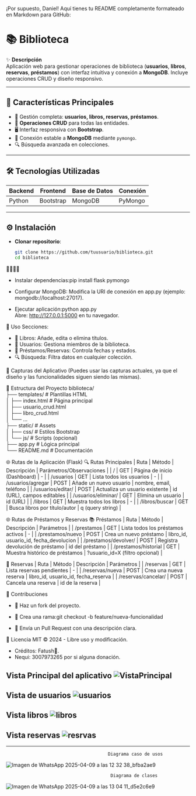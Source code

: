 ¡Por supuesto, Daniel! Aquí tienes tu README completamente formateado en Markdown para GitHub:
# 📚 Biblioteca

✨ **Descripción**  
Aplicación web para gestionar operaciones de biblioteca (**usuarios**, **libros**, **reservas**, **préstamos**) con interfaz intuitiva y conexión a **MongoDB**. Incluye operaciones CRUD y diseño responsivo.

---

## 🌟 Características Principales  
- 👥 Gestión completa: **usuarios, libros, reservas, préstamos**.  
- 🔄 **Operaciones CRUD** para todas las entidades.  
- 🖥️ Interfaz responsiva con **Bootstrap**.  
- 🍃 Conexión estable a **MongoDB** mediante `pymongo`.  
- 🔍 Búsqueda avanzada en colecciones.  

---

## 🛠️ Tecnologías Utilizadas  
| **Backend** | **Frontend** | **Base de Datos** | **Conexión** |  
|-------------|--------------|-------------------|--------------|  
| Python      | Bootstrap    | MongoDB           | PyMongo      |  

---

## ⚙️ Instalación  
- **Clonar repositorio**:  
   ```bash  
   git clone https://github.com/tuusuario/biblioteca.git  
   cd biblioteca  


- Instalar dependencias:pip install flask pymongo  

- Configurar MongoDB:
Modifica la URI de conexión en app.py (ejemplo: mongodb://localhost:27017).
- Ejecutar aplicación:python app.py  
Abre: http://127.0.0.1:5000 en tu navegador.


🚀 Uso
Secciones:
- 📖 Libros: Añade, edita o elimina títulos.
- 👥 Usuarios: Gestiona miembros de la biblioteca.
- 🔄 Préstamos/Reservas: Controla fechas y estados.
- 🔍 Búsqueda: Filtra datos en cualquier colección.


📸 Capturas del Aplicativo
(Puedes usar las capturas actuales, ya que el diseño y las funcionalidades siguen siendo las mismas).

📂 Estructura del Proyecto
biblioteca/  
├── templates/          # Plantillas HTML  
│   ├── index.html      # Página principal  
│   ├── usuario_crud.html  
│   ├── libro_crud.html  
│   └── ...  
├── static/             # Assets  
│   ├── css/            # Estilos Bootstrap  
│   └── js/             # Scripts (opcional)  
├── app.py              # Lógica principal  
└── README.md           # Documentación  



🌐 Rutas de la Aplicación (Flask)
🔍 Rutas Principales
| Ruta | Método | Descripción | Parámetros/Observaciones | 
| / | GET | Página de inicio (Dashboard) | - | 
| /usuarios | GET | Lista todos los usuarios | - | 
| /usuarios/agregar | POST | Añade un nuevo usuario | nombre, email, teléfono | 
| /usuarios/editar/<id> | POST | Actualiza un usuario existente | id (URL), campos editables | 
| /usuarios/eliminar/<id> | GET | Elimina un usuario | id (URL) | 
| /libros | GET | Muestra todos los libros | - | 
| /libros/buscar | GET | Busca libros por título/autor | q (query string) | 


🌐 Rutas de Préstamos y Reservas
📚 Préstamos
| Ruta | Método | Descripción | Parámetros | 
| /prestamos | GET | Lista todos los préstamos activos | - | 
| /prestamos/nuevo | POST | Crea un nuevo préstamo | libro_id, usuario_id, fecha_devolucion | 
| /prestamos/devolver/<id> | POST | Registra devolución de préstamo | id del préstamo | 
| /prestamos/historial | GET | Muestra histórico de préstamos | ?usuario_id=X (filtro opcional) | 


📅 Reservas
| Ruta | Método | Descripción | Parámetros | 
| /reservas | GET | Lista reservas pendientes | - | 
| /reservas/nueva | POST | Crea una nueva reserva | libro_id, usuario_id, fecha_reserva | 
| /reservas/cancelar/<id> | POST | Cancela una reserva | id de la reserva | 



🤝 Contribuciones
- 🍴 Haz un fork del proyecto.
- 🌿 Crea una rama:git checkout -b feature/nueva-funcionalidad  

- 💬 Envía un Pull Request con una descripción clara.


📜 Licencia
MIT © 2024 - Libre uso y modificación.
- Créditos: Fatush🐂.
- Nequi: 3007973265 por si alguna donación.


**Vista Principal del aplicativo**
![VistaPrincipal](C:\Users\Daniel\Desktop\clases\biblioteca\biblioteca_crud\img\VistaPrincipa.png)
---

**Vista de usuarios**
![usuarios](C:\Users\Daniel\Desktop\clases\biblioteca\biblioteca_crud\img\usuario.png)
---

**Vista libros**
![libros](C:\Users\Daniel\Desktop\clases\biblioteca\biblioteca_crud\img\libro.png)
---

**Vista reservas**
![resrvas](C:\Users\Daniel\Desktop\clases\biblioteca\biblioteca_crud\img\reserva.png)
---



---
                                           Diagrama caso de usos

![Imagen de WhatsApp 2025-04-09 a las 12 32 38_bfba2ae9](https://github.com/user-attachments/assets/fa621c84-f42e-43e6-aee2-f9103971f4d4)


                                            Diagrama de clases 

![Imagen de WhatsApp 2025-04-09 a las 13 04 11_d5e2c6e9](https://github.com/user-attachments/assets/5bf6dab3-23ed-4b7e-aa28-50201e07656a)
                                           



